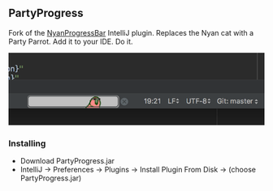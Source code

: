 ## PartyProgress

Fork of the [NyanProgressBar](https://github.com/batya239/NyanProgressBar) IntelliJ plugin. Replaces the Nyan cat with a Party Parrot. Add it to your IDE. Do it.

![PartyProgress](./PartyProgress.png)

### Installing
- Download PartyProgress.jar
- IntelliJ -> Preferences -> Plugins -> Install Plugin From Disk -> (choose PartyProgress.jar)
